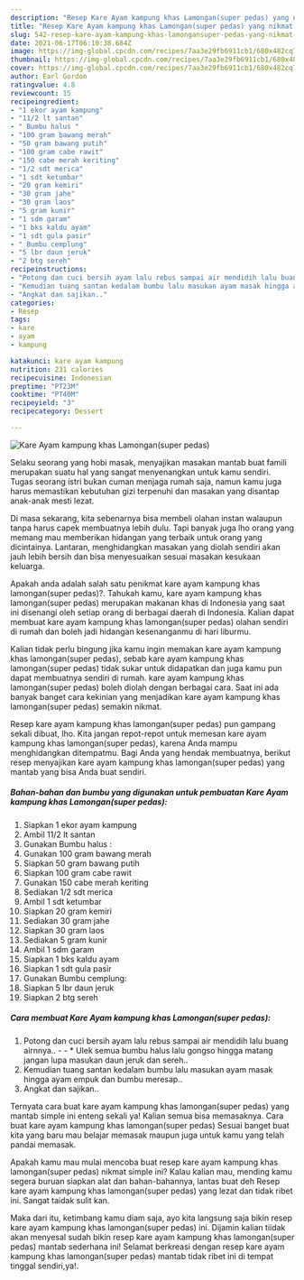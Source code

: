 ```yaml
---
description: "Resep Kare Ayam kampung khas Lamongan(super pedas) yang nikmat dan Mudah Dibuat"
title: "Resep Kare Ayam kampung khas Lamongan(super pedas) yang nikmat dan Mudah Dibuat"
slug: 542-resep-kare-ayam-kampung-khas-lamongansuper-pedas-yang-nikmat-dan-mudah-dibuat
date: 2021-06-17T06:10:38.684Z
image: https://img-global.cpcdn.com/recipes/7aa3e29fb6911cb1/680x482cq70/kare-ayam-kampung-khas-lamongansuper-pedas-foto-resep-utama.jpg
thumbnail: https://img-global.cpcdn.com/recipes/7aa3e29fb6911cb1/680x482cq70/kare-ayam-kampung-khas-lamongansuper-pedas-foto-resep-utama.jpg
cover: https://img-global.cpcdn.com/recipes/7aa3e29fb6911cb1/680x482cq70/kare-ayam-kampung-khas-lamongansuper-pedas-foto-resep-utama.jpg
author: Earl Gordon
ratingvalue: 4.8
reviewcount: 15
recipeingredient:
- "1 ekor ayam kampung"
- "11/2 lt santan"
- " Bumbu halus "
- "100 gram bawang merah"
- "50 gram bawang putih"
- "100 gram cabe rawit"
- "150 cabe merah keriting"
- "1/2 sdt merica"
- "1 sdt ketumbar"
- "20 gram kemiri"
- "30 gram jahe"
- "30 gram laos"
- "5 gram kunir"
- "1 sdm garam"
- "1 bks kaldu ayam"
- "1 sdt gula pasir"
- " Bumbu cemplung"
- "5 lbr daun jeruk"
- "2 btg sereh"
recipeinstructions:
- "Potong dan cuci bersih ayam lalu rebus sampai air mendidih lalu buang airnnya..  * Ulek semua bumbu halus lalu gongso hingga matang jangan lupa masukan daun jeruk dan sereh.."
- "Kemudian tuang santan kedalam bumbu lalu masukan ayam masak hingga ayam empuk dan bumbu meresap.."
- "Angkat dan sajikan.."
categories:
- Resep
tags:
- kare
- ayam
- kampung

katakunci: kare ayam kampung 
nutrition: 231 calories
recipecuisine: Indonesian
preptime: "PT23M"
cooktime: "PT40M"
recipeyield: "3"
recipecategory: Dessert

---
```



![Kare Ayam kampung khas Lamongan(super pedas)](https://img-global.cpcdn.com/recipes/7aa3e29fb6911cb1/680x482cq70/kare-ayam-kampung-khas-lamongansuper-pedas-foto-resep-utama.jpg)

Selaku seorang yang hobi masak, menyajikan masakan mantab buat famili merupakan suatu hal yang sangat menyenangkan untuk kamu sendiri. Tugas seorang istri bukan cuman menjaga rumah saja, namun kamu juga harus memastikan kebutuhan gizi terpenuhi dan masakan yang disantap anak-anak mesti lezat.

Di masa  sekarang, kita sebenarnya bisa membeli olahan instan walaupun tanpa harus capek membuatnya lebih dulu. Tapi banyak juga lho orang yang memang mau memberikan hidangan yang terbaik untuk orang yang dicintainya. Lantaran, menghidangkan masakan yang diolah sendiri akan jauh lebih bersih dan bisa menyesuaikan sesuai masakan kesukaan keluarga. 



Apakah anda adalah salah satu penikmat kare ayam kampung khas lamongan(super pedas)?. Tahukah kamu, kare ayam kampung khas lamongan(super pedas) merupakan makanan khas di Indonesia yang saat ini disenangi oleh setiap orang di berbagai daerah di Indonesia. Kalian dapat membuat kare ayam kampung khas lamongan(super pedas) olahan sendiri di rumah dan boleh jadi hidangan kesenanganmu di hari liburmu.

Kalian tidak perlu bingung jika kamu ingin memakan kare ayam kampung khas lamongan(super pedas), sebab kare ayam kampung khas lamongan(super pedas) tidak sukar untuk didapatkan dan juga kamu pun dapat membuatnya sendiri di rumah. kare ayam kampung khas lamongan(super pedas) boleh diolah dengan berbagai cara. Saat ini ada banyak banget cara kekinian yang menjadikan kare ayam kampung khas lamongan(super pedas) semakin nikmat.

Resep kare ayam kampung khas lamongan(super pedas) pun gampang sekali dibuat, lho. Kita jangan repot-repot untuk memesan kare ayam kampung khas lamongan(super pedas), karena Anda mampu menghidangkan ditempatmu. Bagi Anda yang hendak membuatnya, berikut resep menyajikan kare ayam kampung khas lamongan(super pedas) yang mantab yang bisa Anda buat sendiri.

<!--inarticleads1-->

##### Bahan-bahan dan bumbu yang digunakan untuk pembuatan Kare Ayam kampung khas Lamongan(super pedas):

1. Siapkan 1 ekor ayam kampung
1. Ambil 11/2 lt santan
1. Gunakan  Bumbu halus :
1. Gunakan 100 gram bawang merah
1. Siapkan 50 gram bawang putih
1. Siapkan 100 gram cabe rawit
1. Gunakan 150 cabe merah keriting
1. Sediakan 1/2 sdt merica
1. Ambil 1 sdt ketumbar
1. Siapkan 20 gram kemiri
1. Sediakan 30 gram jahe
1. Siapkan 30 gram laos
1. Sediakan 5 gram kunir
1. Ambil 1 sdm garam
1. Siapkan 1 bks kaldu ayam
1. Siapkan 1 sdt gula pasir
1. Gunakan  Bumbu cemplung:
1. Siapkan 5 lbr daun jeruk
1. Siapkan 2 btg sereh




<!--inarticleads2-->

##### Cara membuat Kare Ayam kampung khas Lamongan(super pedas):

1. Potong dan cuci bersih ayam lalu rebus sampai air mendidih lalu buang airnnya.. -  - * Ulek semua bumbu halus lalu gongso hingga matang jangan lupa masukan daun jeruk dan sereh..
1. Kemudian tuang santan kedalam bumbu lalu masukan ayam masak hingga ayam empuk dan bumbu meresap..
1. Angkat dan sajikan..




Ternyata cara buat kare ayam kampung khas lamongan(super pedas) yang mantab simple ini enteng sekali ya! Kalian semua bisa memasaknya. Cara buat kare ayam kampung khas lamongan(super pedas) Sesuai banget buat kita yang baru mau belajar memasak maupun juga untuk kamu yang telah pandai memasak.

Apakah kamu mau mulai mencoba buat resep kare ayam kampung khas lamongan(super pedas) nikmat simple ini? Kalau kalian mau, mending kamu segera buruan siapkan alat dan bahan-bahannya, lantas buat deh Resep kare ayam kampung khas lamongan(super pedas) yang lezat dan tidak ribet ini. Sangat taidak sulit kan. 

Maka dari itu, ketimbang kamu diam saja, ayo kita langsung saja bikin resep kare ayam kampung khas lamongan(super pedas) ini. Dijamin kalian tiidak akan menyesal sudah bikin resep kare ayam kampung khas lamongan(super pedas) mantab sederhana ini! Selamat berkreasi dengan resep kare ayam kampung khas lamongan(super pedas) mantab tidak ribet ini di tempat tinggal sendiri,ya!.

